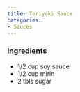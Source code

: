 ```yaml
---
title: Teriyaki Sauce
categories:
- Sauces
---
```







### Ingredients

* 1/2 cup soy sauce
* 1/2 cup mirin
* 2 tbls sugar
